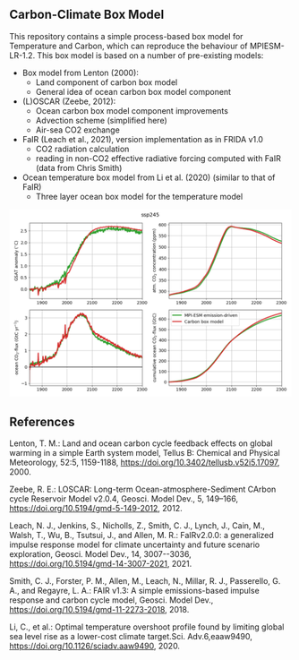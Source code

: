 ## Carbon-Climate Box Model
This repository contains a simple process-based box model for Temperature and Carbon, which can reproduce the behaviour of MPIESM-LR-1.2. This box model is based on a number of pre-existing models:

- Box model from Lenton (2000):
  - Land component of carbon box model
  - General idea of ocean carbon box model component
- (L)OSCAR (Zeebe, 2012):
  - Ocean carbon box model component improvements
  - Advection scheme (simplified here)
  - Air-sea CO2 exchange
- FaIR (Leach et al., 2021), version implementation as in FRIDA v1.0
  - CO2 radiation calculation
  - reading in non-CO2 effective radiative forcing computed with FaIR (data from Chris Smith)
- Ocean temperature box model from Li et al. (2020) (similar to that of FaIR)
  - Three layer ocean box model for the temperature model
 
![Figure not found](CModel_example.png?raw=true "Box model results for scenario SSP2-4.5")

## References

Lenton, T. M.: Land and ocean carbon cycle feedback effects on global warming in a simple Earth system model, Tellus B: Chemical and Physical Meteorology, 52:5, 1159-1188, https://doi.org/10.3402/tellusb.v52i5.17097, 2000.

Zeebe, R. E.: LOSCAR: Long-term Ocean-atmosphere-Sediment CArbon cycle Reservoir Model v2.0.4, Geosci. Model Dev., 5, 149–166, https://doi.org/10.5194/gmd-5-149-2012, 2012.

Leach, N. J., Jenkins, S., Nicholls, Z., Smith, C. J., Lynch, J., Cain, M., Walsh, T., Wu, B., Tsutsui, J., and Allen, M. R.: FaIRv2.0.0: a generalized impulse response model for climate uncertainty and future scenario exploration, Geosci. Model Dev., 14, 3007--3036, https://doi.org/10.5194/gmd-14-3007-2021, 2021.

Smith, C. J., Forster, P. M., Allen, M., Leach, N., Millar, R. J., Passerello, G. A., and Regayre, L. A.: FAIR v1.3: A simple emissions-based impulse response and carbon cycle model, Geosci. Model Dev., https://doi.org/10.5194/gmd-11-2273-2018, 2018.

Li, C., et al.: Optimal temperature overshoot profile found by limiting global sea level rise as a lower-cost climate target.Sci. Adv.6,eaaw9490, https://doi.org/10.1126/sciadv.aaw9490, 2020.
